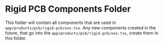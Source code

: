 # Rigid PCB Components Folder

This folder will contain all components that are used in `app/products/pcb/rigid-pcb/xxx.tsx`.
Any new components created in the future, that go into the `app/products/pcb/rigid-pcb/xxx.tsx`, create them in this folder.
